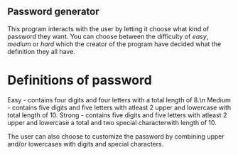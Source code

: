 ## **Password generator**

This program interacts with the user by letting it choose what kind of password they want. 
You can choose between the difficulty of _easy_, _medium_ or _hard_ which the creator of the program have decided what the definition they all have.

# **Definitions of password**
Easy - contains four digits and four letters with a total length of 8.\n
Medium - contains five digits and five letters with atleast 2 upper and lowercase with total length of 10.
Strong - contains five digits and five letters with atleast 2 upper and lowercase a total and two special characterwith length of 10.

The user can also choose to customize the password by combining upper and/or lowercases with digits and special characters.



